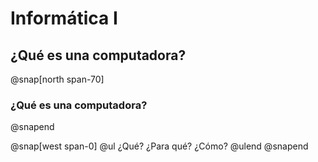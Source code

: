 # Informática I
¿Qué es una computadora?
---
@snap[north span-70]
### ¿Qué es una computadora?
@snapend

@snap[west span-0]
@ul
 ¿Qué?
 ¿Para qué?
 ¿Cómo?
@ulend
@snapend